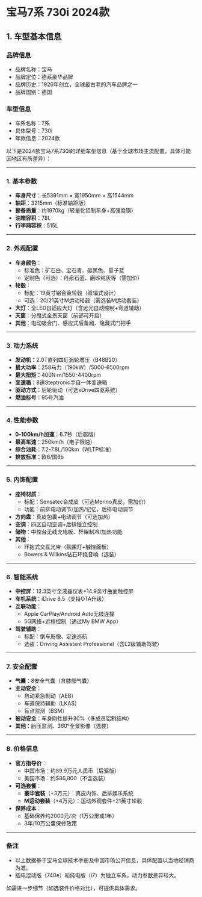 
# 宝马7系 730i 2024款
## 1. 车型基本信息
### 品牌信息
- 品牌名称：宝马
- 品牌定位：德系豪华品牌
- 品牌历史：1926年创立，全球最古老的汽车品牌之一
- 品牌国别：德国

### 车型信息
- 车系名称：7系
- 具体型号：730i
- 年款信息：2024款

以下是2024款宝马7系730i的详细车型信息（基于全球市场主流配置，具体可能因地区有所差异）：

---

### **1. 基本参数**
- **车身尺寸**：长5391mm × 宽1950mm × 高1544mm  
- **轴距**：3215mm（标准轴距版）  
- **整备质量**：约1970kg（轻量化铝制车身+高强度钢）  
- **油箱容积**：78L  
- **行李厢容积**：515L  

---

### **2. 外观配置**
- **车身颜色**：  
  - 标准色：矿石白、宝石青、碳黑色、量子蓝  
  - 定制色（可选）：丹泉石蓝、磨砂纯灰等（需加价）  
- **轮毂**：  
  - 标配：19英寸铝合金轮毂（双辐式设计）  
  - 可选：20/21英寸M运动轮毂（需选装M运动套装）  
- **大灯**：全LED自适应大灯（含远光自动控制+弯道辅助）  
- **天窗**：分段式全景天窗（前部可开启）  
- **其他**：电动吸合门、感应式后备厢、隐藏式门把手  

---

### **3. 动力系统**
- **发动机**：2.0T直列四缸涡轮增压（B48B20）  
- **最大功率**：258马力（190kW）/5000-6500rpm  
- **最大扭矩**：400N·m/1550-4400rpm  
- **变速箱**：8速Steptronic手自一体变速箱  
- **驱动方式**：后轮驱动（可选xDrive四驱系统）  
- **燃油标号**：95号汽油  

---

### **4. 性能参数**
- **0-100km/h加速**：6.7秒（后驱版）  
- **最高车速**：250km/h（电子限速）  
- **综合油耗**：7.2-7.8L/100km（WLTP标准）  
- **排放标准**：欧6/国6b  

---

### **5. 内饰配置**
- **座椅材质**：  
  - 标配：Sensatec合成皮（可选Merino真皮，需加价）  
  - 功能：前排电动调节/加热/记忆，后排电动调节  
- **方向盘**：真皮包裹+电动调节（可选加热）  
- **空调**：四区自动空调+后排独立控制  
- **储物**：中控台无线充电板、杯架制冷/加热功能  
- **其他**：  
  - 环抱式交互光带（氛围灯+触控面板）  
  - Bowers & Wilkins钻石环绕音响（选装）  

---

### **6. 智能系统**
- **中控屏**：12.3英寸全液晶仪表+14.9英寸曲面触控屏  
- **车机系统**：iDrive 8.5（支持OTA升级）  
- **互联功能**：  
  - Apple CarPlay/Android Auto无线连接  
  - 5G网络+远程控制（通过My BMW App）  
- **驾驶辅助**：  
  - 标配：倒车影像、定速巡航  
  - 选装：Driving Assistant Professional（含L2级辅助驾驶）  

---

### **7. 安全配置**
- **气囊**：8安全气囊（含膝部气囊）  
- **主动安全**：  
  - 自动紧急制动（AEB）  
  - 车道保持辅助（LKAS）  
  - 盲点监测（BSM）  
- **被动安全**：车身刚性提升30%（多成员铝制结构）  
- **其他**：胎压监测、360°全景影像（选装）  

---

### **8. 价格信息**
- **官方指导价**：  
  - 中国市场：约89.9万元人民币（后驱版）  
  - 美国市场：约$86,800（不含选装）  
- **可选套餐**：  
  - **豪华套装**（+3万元）：真皮内饰、后排娱乐系统  
  - **M运动套装**（+4万元）：运动外观套件+21英寸轮毂  
- **保养成本**：  
  - 基础保养约2000元/次（1万公里或1年）  
  - 3年/10万公里保修政策  

---

### **备注**  
- 以上数据基于宝马全球技术手册及中国市场公开信息，具体配置以当地经销商为准。  
- 插电混动版（740e）和纯电版（i7）为独立车系，动力参数差异较大。  

如需进一步细节（如选装件价格对比），可提供具体需求。
